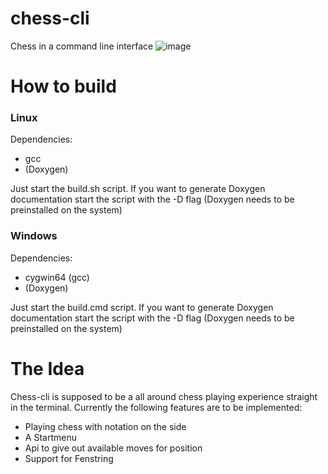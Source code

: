 # chess-cli

Chess in a command line interface
![image](https://github.com/MarvinKatapult/chess-cli/assets/144482707/63a4813c-c589-4020-b80f-24ef0b66f113)

# How to build

### Linux

Dependencies:
- gcc
- (Doxygen)

Just start the build.sh script. If you want to generate Doxygen documentation
start the script with the -D flag (Doxygen needs to be preinstalled on the system)

### Windows

Dependencies:
- cygwin64 (gcc)
- (Doxygen)

Just start the build.cmd script. If you want to generate Doxygen documentation
start the script with the -D flag (Doxygen needs to be preinstalled on the system)

# The Idea

Chess-cli is supposed to be a all around chess playing experience
straight in the terminal. Currently the following features are to be
implemented:

- Playing chess with notation on the side
- A Startmenu
- Api to give out available moves for position
- Support for Fenstring
